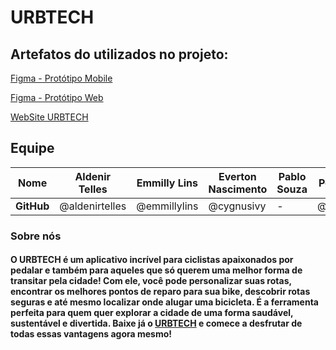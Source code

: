 
# URBTECH 

## Artefatos do utilizados no projeto:

<a href="https://www.figma.com/file/9cTYQ1oBqvuStSaEPpmT79/URBTECH?node-id=20-2&t=cLoR578noDStaAkv-0" target="_blank" rel="noopener">Figma - Protótipo Mobile</a>

<a href="https://www.figma.com/file/9cTYQ1oBqvuStSaEPpmT79/URBTECH?node-id=923-66&t=cLoR578noDStaAkv-0" target="_blank" rel="noopener">Figma - Protótipo Web</a>

<a href="https://urbtech.netlify.app" target="_blank" rel="noopener">WebSite URBTECH</a>

## Equipe
|**Nome**|Aldenir Telles|Emmilly Lins|Everton Nascimento|Pablo Souza|Pedro H. Sousa|Ronaldo Sabino|Victor Ferreira|
|---|---|---|---|---|---|---|---|
|**GitHub**|@aldenirtelles|@emmillylins|@cygnusivy|-|@pedrohssouza|@ronaldosabino|@victorferreiral|
  
### Sobre nós

#### O URBTECH é um aplicativo incrível para ciclistas apaixonados por pedalar e também para aqueles que só querem uma melhor forma de transitar pela cidade! Com ele,         você pode personalizar suas rotas, encontrar os melhores pontos de reparo para sua bike, descobrir rotas seguras e até mesmo localizar onde alugar uma bicicleta.         É a ferramenta perfeita para quem quer explorar a cidade de uma forma saudável, sustentável e divertida. Baixe já o [URBTECH](https://urbtech.netlify.app) e comece       a desfrutar de todas essas vantagens agora mesmo!
  
